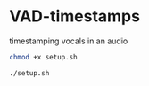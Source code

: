 # VAD-timestamps
timestamping vocals in an audio


```bash
chmod +x setup.sh
```
```bash
./setup.sh
```
